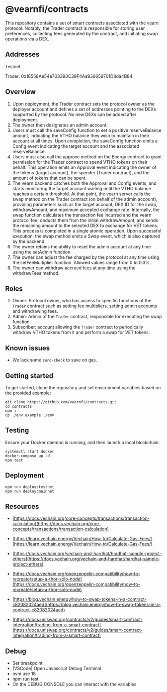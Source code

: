 # @vearnfi/contracts

This repository contains a set of smart contracts associated with the vearn protocol. Notably, the Trader contract is responsible for storing user preferences, collecting fees generated by the contract, and initiating swap operations via a DEX.

## Addresses

Testnet

Trader: 0x18558Ae54e703390C39F4Aa936659701D8da4B84

## Overview

1. Upon deployment, the Trader contract sets the protocol owner as the deployer account and defines a set of addresses pointing to the DEXs supported by the protocol. No new DEXs can be added after deployment.
2. The owner then designates an admin account.
3. Users must call the saveConfig function to set a positive reserveBalance amount, indicating the VTHO balance they wish to maintain in their account at all times. Upon completion, the saveConfig function emits a Config event indicating the target account and the associated reserveBalance.
4. Users must also call the approve method on the Energy contract to grant permission for the Trader contract to spend VTHO tokens on their behalf. This operation emits an Approval event indicating the owner of the tokens (target account), the spender (Trader contract), and the amount of tokens that can be spent.
5. The vearn backend catches both the Approval and Config events, and starts monitoring the target account waiting until the VTHO balance reaches a certain threshold. At that point, the vearn server calls the swap method on the Trader contract (on behalf of the admin account), providing parameters such as the target account, DEX ID for the swap, withdrawAmount, and maximum accepted exchange rate. Internally, the swap function calculates the transaction fee incurred and the vearn protocol fee, deducts them from the initial withdrawAmount, and sends the remaining amount to the selected DEX to exchange for VET tokens. This process is completed in a single atomic operation. Upon successful execution, the swap method emits a Swap event, which is also captured by the backend.
6. The owner retains the ability to reset the admin account at any time using the setAdmin function.
7. The owner can adjust the fee charged by the protocol at any time using the setFeeMultiplier function. Allowed values range from 0 to 0.3%.
8. The owner can withdraw accrued fees at any time using the withdrawFees method.

## Roles

1. Owner: Protocol owner, who has access to specific functions of the `Trader` contract such as setting fee multipliers, setting admin accounts and withdrawing fees.
2. Admin: Admin of the `Trader` contract, responsible for executing the swap function.
3. Subscriber: account allowing the `Trader` contract to periodically withdraw VTHO tokens from it and perform a swap for VET tokens.

## Known issues

- We lack some `zero-check` to save on gas.

## Getting started

To get started, clone the repository and set environment variables based on the provided example:

```
git clone https://github.com/vearnfi/contracts.git
cd contracts
npm i
cp ./env.example ./env
```

## Testing

Ensure your Docker daemon is running, and then launch a local blockchain:

```
systemctl start docker
docker-compose up -d
npm test
```

## Deployment

```
npm run deploy:testnet
npm run deploy:mainnet
```

## Resources

- [https://docs.vechain.org/core-concepts/transactions/transaction-calculation](https://docs.vechain.org/core-concepts/transactions/transaction-calculation)

- [https://learn.vechain.energy/Vechain/How-to/Calculate-Gas-Fees/](https://learn.vechain.energy/Vechain/How-to/Calculate-Gas-Fees/)

- [https://docs.vechain.org/vechain-and-hardhat/hardhat-sample-project-ethers](https://docs.vechain.org/vechain-and-hardhat/hardhat-sample-project-ethers)

- [https://docs.vechain.org/openzeppelin-compatibility/how-to-recreate/setup-a-thor-solo-node](https://docs.vechain.org/openzeppelin-compatibility/how-to-recreate/setup-a-thor-solo-node)

- [https://blog.vechain.energy/how-to-swap-tokens-in-a-contract-c82082024aed](https://blog.vechain.energy/how-to-swap-tokens-in-a-contract-c82082024aed)

- [https://docs.uniswap.org/contracts/v2/guides/smart-contract-integration/trading-from-a-smart-contract](https://docs.uniswap.org/contracts/v2/guides/smart-contract-integration/trading-from-a-smart-contract)

## Debug

- Set breakpoint
- (VSCode) Open Javascript Debug Terminal
- nvm use 18
- npm run test
- On the DEBUG CONSOLE you can interact with the variables
